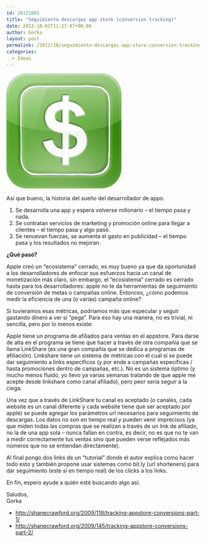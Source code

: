 ```yaml
---
id: 20121001
title: "Seguimiento descargas app store (conversion tracking)"
date: 2012-10-01T11:27:07+00:00
author: Gorka
layout: post
permalink: /2012/10/seguimiento-descargas-app-store-conversion-tracking/
categories:
  - Ideas
---
```

<img style="margin: auto;" src="/public/img/2012/10/follow-up-analytics.png" alt="Follow up analytics" />

Así que bueno, la historia del sueño del desarrollador de apps:

1. Se desarrolla una app y espera volverse millonario – el tiempo pasa y nada.
2. Se contratan servicios de marketing y promoción online para llegar a clientes – el tiempo pasa y algo pasó.
3. Se renuevan fuerzas, se aumenta el gasto en publicidad – el tiempo pasa y los resultados no mejoran.

**¿Qué pasó?**

Apple creó un “ecosistema” cerrado, es muy bueno ya que da oportunidad a los desarrolladores de enfocar sus esfuerzos hacía un canal de monetización más claro, sin embargo, el “ecosistema” cerrado es cerrado hasta para los desarrolladores: apple no te da herramientas de seguimiento de conversión de metas o campañas online. Entonces, ¿cómo podemos medir la eficiencia de una (o varias) campaña online?

Si tuvieramos esas métricas, podríamos más que especular y seguir gastando dinero a ver si “pega”. Para eso hay una manera, no es trivial, ni sencilla, pero por lo menos existe:

Apple tiene un programa de afiliados para ventas en el appstore. Para darse de alta en el programa se tiene que hacer a través de otra compañía que se llama LinkShare (es una gran compañia que se dedica a programas de afiliación). Linkshare tiene un sistema de métricas con el cual sí se puede dar seguimiento a links específicos (y por ende a campañas específicas / hasta promociones dentro de campañas, etc.). No es un sistema óptimo (y mucho menos fluído, yo llevo ya varias semanas tratando de que apple me acepte desde linkshare como canal afiliado), pero peor sería seguir a la ciega.

Una vez que a través de LinkShare tu canal es aceptado (o canales, cada website es un canal diferente y cada website tiene que ser aceptado por apple) se puede agregar los parámetros url necesarios para seguimiento de descargas. Los datos no son en tiempo real y pueden venir imprecisos (ya que miden todas las compras que se realizan a través de un link de afiliado, no la de una app sola – nunca fallan en contra, es decir, no es que no te van a medir correctamente tus ventas sino que pueden verse reflejados más números que no se entiendan directamente).

Al final pongo dos links de un “tutorial” donde el autor explica como hacer todo esto y también propone usar sistemas como bit.ly (url shorteners) para dar seguimiento (este sí en tiempo real) de los clicks a los links.

En fin, espero ayude a quién esté buscando algo así.

Saludos,<br />
Gorka

- http://shanecrawford.org/2009/119/tracking-appstore-conversions-part-1/
- http://shanecrawford.org/2009/145/tracking-appstore-conversions-part-2/
